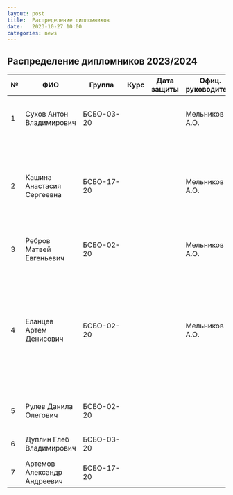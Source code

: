 ```yaml
---
layout: post
title:  Распределение дипломников
date:   2023-10-27 10:00
categories: news
---
```

## Распределение дипломников 2023/2024

| №    | ФИО                                   | Группа        | Курс |Дата защиты| Офиц. руководитель        | Тема                                                                                                                                                                  |
| -----| ------------------------------------- | ------------- | ---- | --------- | ------------------------- | --------------------------------------------------------------------------------------------------------------------------------------------------------------------- |
| 1    |Сухов Антон Владимирович               | БСБО-03-20    |      |           | Мельников А.О.            | Разработка программно-математических средств для распознавания сигналов электромиографии на основе ансамбля классификаторов.                                                                                               |
| 2    |Кашина Анастасия Сергеевна             | БСБО-17-20    |      |           | Мельников А.О.            | Разработка программно-математических средств для автоматического формирования обучающих выборок сигналов ЭМГ. 1. Генерация размеченных данных для формирования обучающих выборок сигналов ЭМГ. - посмотреть EMGdData augmentation, (посмотреть https://www.nature.com/articles/s41467-023-37238-w)                                                                                                |
| 3    |Ребров Матвей Евгеньевич               | БСБО-02-20    |      |           | Мельников А.О.            | Разработка программно-математических средств для аутентификации пользователя на основе сигнала электромиографии.                                                                                               |
| 4    |Еланцев Артем Денисович                | БСБО-02-20    |      |           | Мельников А.О.            | Разработка серверного приложения для обработки и анализа сигналов электромиографии. (Цель: разработка унифицированного решения, объединяющего разрозненные протоколы взаимодействия интеллектуальных устройств ввода, алгоритмов распознавания и протоколов обмена в едином сервере, упрощение рзработки приложений). Обзор: интерфесы (API) для интеллектуальных устройств ввода, модели распознавания и обработки сигналов.                                                                                             |
| 5    |Рулев Данила Олегович                  | БСБО-02-20    |      |           |                           | Разработка программно-математических средств для получения семантической информации по изобржению.|                           
| 6    |Дуплин Глеб Владимирович               | БСБО-03-20    |      |           |                           | Разработка программно-матемтических средств для обработки сигналов ЭМГ в задачах реабелитации.                                                        |
| 7    |Артемов Александр Андреевич              | БСБО-17-20    |      |           |                           | Разработка интерактивного web-приложения с управлением на основе ЭМГ.                                                        |


